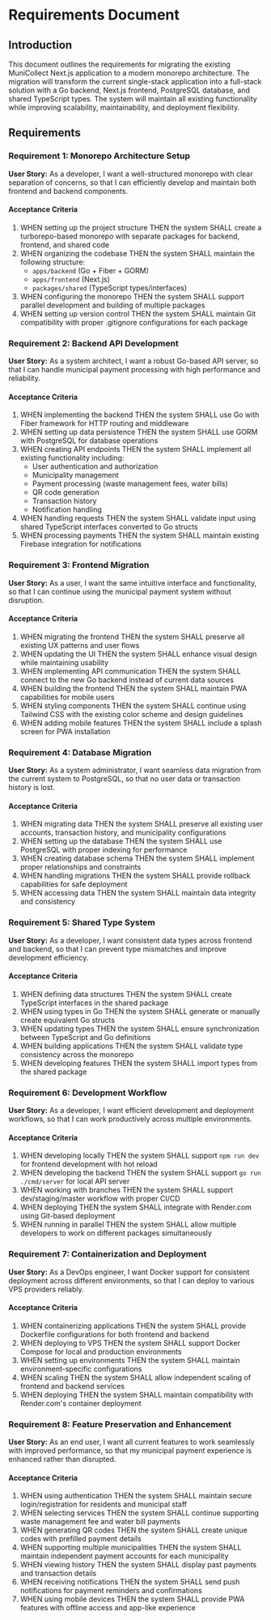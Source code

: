 # Requirements Document

## Introduction

This document outlines the requirements for migrating the existing MuniCollect Next.js application to a modern monorepo architecture. The migration will transform the current single-stack application into a full-stack solution with a Go backend, Next.js frontend, PostgreSQL database, and shared TypeScript types. The system will maintain all existing functionality while improving scalability, maintainability, and deployment flexibility.

## Requirements

### Requirement 1: Monorepo Architecture Setup

**User Story:** As a developer, I want a well-structured monorepo with clear separation of concerns, so that I can efficiently develop and maintain both frontend and backend components.

#### Acceptance Criteria

1. WHEN setting up the project structure THEN the system SHALL create a turborepo-based monorepo with separate packages for backend, frontend, and shared code
2. WHEN organizing the codebase THEN the system SHALL maintain the following structure:
   - `apps/backend` (Go + Fiber + GORM)
   - `apps/frontend` (Next.js)
   - `packages/shared` (TypeScript types/interfaces)
3. WHEN configuring the monorepo THEN the system SHALL support parallel development and building of multiple packages
4. WHEN setting up version control THEN the system SHALL maintain Git compatibility with proper .gitignore configurations for each package

### Requirement 2: Backend API Development

**User Story:** As a system architect, I want a robust Go-based API server, so that I can handle municipal payment processing with high performance and reliability.

#### Acceptance Criteria

1. WHEN implementing the backend THEN the system SHALL use Go with Fiber framework for HTTP routing and middleware
2. WHEN setting up data persistence THEN the system SHALL use GORM with PostgreSQL for database operations
3. WHEN creating API endpoints THEN the system SHALL implement all existing functionality including:
   - User authentication and authorization
   - Municipality management
   - Payment processing (waste management fees, water bills)
   - QR code generation
   - Transaction history
   - Notification handling
4. WHEN handling requests THEN the system SHALL validate input using shared TypeScript interfaces converted to Go structs
5. WHEN processing payments THEN the system SHALL maintain existing Firebase integration for notifications

### Requirement 3: Frontend Migration

**User Story:** As a user, I want the same intuitive interface and functionality, so that I can continue using the municipal payment system without disruption.

#### Acceptance Criteria

1. WHEN migrating the frontend THEN the system SHALL preserve all existing UX patterns and user flows
2. WHEN updating the UI THEN the system SHALL enhance visual design while maintaining usability
3. WHEN implementing API communication THEN the system SHALL connect to the new Go backend instead of current data sources
4. WHEN building the frontend THEN the system SHALL maintain PWA capabilities for mobile users
5. WHEN styling components THEN the system SHALL continue using Tailwind CSS with the existing color scheme and design guidelines
6. WHEN adding mobile features THEN the system SHALL include a splash screen for PWA installation

### Requirement 4: Database Migration

**User Story:** As a system administrator, I want seamless data migration from the current system to PostgreSQL, so that no user data or transaction history is lost.

#### Acceptance Criteria

1. WHEN migrating data THEN the system SHALL preserve all existing user accounts, transaction history, and municipality configurations
2. WHEN setting up the database THEN the system SHALL use PostgreSQL with proper indexing for performance
3. WHEN creating database schema THEN the system SHALL implement proper relationships and constraints
4. WHEN handling migrations THEN the system SHALL provide rollback capabilities for safe deployment
5. WHEN accessing data THEN the system SHALL maintain data integrity and consistency

### Requirement 5: Shared Type System

**User Story:** As a developer, I want consistent data types across frontend and backend, so that I can prevent type mismatches and improve development efficiency.

#### Acceptance Criteria

1. WHEN defining data structures THEN the system SHALL create TypeScript interfaces in the shared package
2. WHEN using types in Go THEN the system SHALL generate or manually create equivalent Go structs
3. WHEN updating types THEN the system SHALL ensure synchronization between TypeScript and Go definitions
4. WHEN building applications THEN the system SHALL validate type consistency across the monorepo
5. WHEN developing features THEN the system SHALL import types from the shared package

### Requirement 6: Development Workflow

**User Story:** As a developer, I want efficient development and deployment workflows, so that I can work productively across multiple environments.

#### Acceptance Criteria

1. WHEN developing locally THEN the system SHALL support `npm run dev` for frontend development with hot reload
2. WHEN developing the backend THEN the system SHALL support `go run ./cmd/server` for local API server
3. WHEN working with branches THEN the system SHALL support dev/staging/master workflow with proper CI/CD
4. WHEN deploying THEN the system SHALL integrate with Render.com using Git-based deployment
5. WHEN running in parallel THEN the system SHALL allow multiple developers to work on different packages simultaneously

### Requirement 7: Containerization and Deployment

**User Story:** As a DevOps engineer, I want Docker support for consistent deployment across different environments, so that I can deploy to various VPS providers reliably.

#### Acceptance Criteria

1. WHEN containerizing applications THEN the system SHALL provide Dockerfile configurations for both frontend and backend
2. WHEN deploying to VPS THEN the system SHALL support Docker Compose for local and production environments
3. WHEN setting up environments THEN the system SHALL maintain environment-specific configurations
4. WHEN scaling THEN the system SHALL allow independent scaling of frontend and backend services
5. WHEN deploying THEN the system SHALL maintain compatibility with Render.com's container deployment

### Requirement 8: Feature Preservation and Enhancement

**User Story:** As an end user, I want all current features to work seamlessly with improved performance, so that my municipal payment experience is enhanced rather than disrupted.

#### Acceptance Criteria

1. WHEN using authentication THEN the system SHALL maintain secure login/registration for residents and municipal staff
2. WHEN selecting services THEN the system SHALL continue supporting waste management fee and water bill payments
3. WHEN generating QR codes THEN the system SHALL create unique codes with prefilled payment details
4. WHEN supporting multiple municipalities THEN the system SHALL maintain independent payment accounts for each municipality
5. WHEN viewing history THEN the system SHALL display past payments and transaction details
6. WHEN receiving notifications THEN the system SHALL send push notifications for payment reminders and confirmations
7. WHEN using mobile devices THEN the system SHALL provide PWA features with offline access and app-like experience